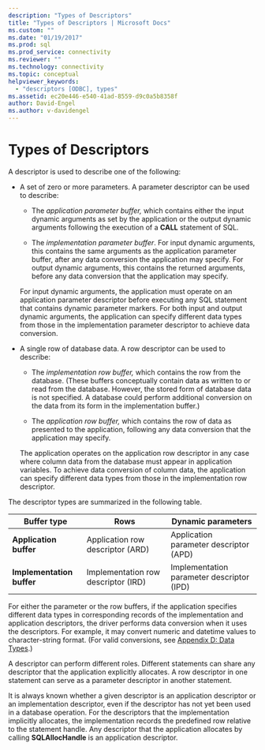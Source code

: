 ```yaml
---
description: "Types of Descriptors"
title: "Types of Descriptors | Microsoft Docs"
ms.custom: ""
ms.date: "01/19/2017"
ms.prod: sql
ms.prod_service: connectivity
ms.reviewer: ""
ms.technology: connectivity
ms.topic: conceptual
helpviewer_keywords: 
  - "descriptors [ODBC], types"
ms.assetid: ec20e446-e540-41ad-8559-d9c0a5b8358f
author: David-Engel
ms.author: v-davidengel
---
```

# Types of Descriptors
A descriptor is used to describe one of the following:  
  
-   A set of zero or more parameters. A parameter descriptor can be used to describe:  
  
    -   The *application parameter buffer,* which contains either the input dynamic arguments as set by the application or the output dynamic arguments following the execution of a **CALL** statement of SQL.  
  
    -   The *implementation parameter buffer*. For input dynamic arguments, this contains the same arguments as the application parameter buffer, after any data conversion the application may specify. For output dynamic arguments, this contains the returned arguments, before any data conversion that the application may specify.  
  
     For input dynamic arguments, the application must operate on an application parameter descriptor before executing any SQL statement that contains dynamic parameter markers. For both input and output dynamic arguments, the application can specify different data types from those in the implementation parameter descriptor to achieve data conversion.  
  
-   A single row of database data. A row descriptor can be used to describe:  
  
    -   The *implementation row buffer,* which contains the row from the database. (These buffers conceptually contain data as written to or read from the database. However, the stored form of database data is not specified. A database could perform additional conversion on the data from its form in the implementation buffer.)  
  
    -   The *application row buffer,* which contains the row of data as presented to the application, following any data conversion that the application may specify.  
  
     The application operates on the application row descriptor in any case where column data from the database must appear in application variables. To achieve data conversion of column data, the application can specify different data types from those in the implementation row descriptor.  
  
 The descriptor types are summarized in the following table.  
  
|Buffer type|Rows|Dynamic parameters|  
|-----------------|----------|------------------------|  
|**Application buffer**|Application row descriptor (ARD)|Application parameter descriptor (APD)|  
|**Implementation buffer**|Implementation row descriptor (IRD)|Implementation parameter descriptor (IPD)|  
  
 For either the parameter or the row buffers, if the application specifies different data types in corresponding records of the implementation and application descriptors, the driver performs data conversion when it uses the descriptors. For example, it may convert numeric and datetime values to character-string format. (For valid conversions, see [Appendix D: Data Types](../../../odbc/reference/appendixes/appendix-d-data-types.md).)  
  
 A descriptor can perform different roles. Different statements can share any descriptor that the application explicitly allocates. A row descriptor in one statement can serve as a parameter descriptor in another statement.  
  
 It is always known whether a given descriptor is an application descriptor or an implementation descriptor, even if the descriptor has not yet been used in a database operation. For the descriptors that the implementation implicitly allocates, the implementation records the predefined row relative to the statement handle. Any descriptor that the application allocates by calling **SQLAllocHandle** is an application descriptor.
